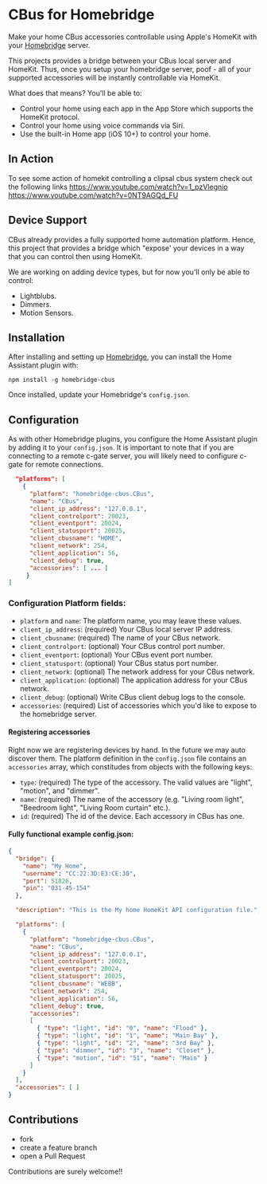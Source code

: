 # CBus for Homebridge

Make your home CBus accessories controllable using Apple's HomeKit with your [Homebridge](https://github.com/nfarina/homebridge) server.

This projects provides a bridge between your CBus local server and HomeKit. Thus, once you setup your homebridge server, poof - all of your supported accessories will be instantly controllable via HomeKit.

What does that means? You'll be able to:
* Control your home using each app in the App Store which supports the HomeKit protocol.
* Control your home using voice commands via Siri.
* Use the built-in Home app (iOS 10+) to control your home.

## In Action
To see some action of homekit controlling a clipsal cbus system check out the following links
https://www.youtube.com/watch?v=1_pzVlegnio
https://www.youtube.com/watch?v=0NT9AGQd_FU

## Device Support

CBus already provides a fully supported home automation platform. Hence, this project that provides a bridge which "expose' your devices in a way that you can control then using HomeKit.

We are working on adding device types, but for now you'll only be able to control:
* Lightblubs.
* Dimmers.
* Motion Sensors.

## Installation

After installing and setting up [Homebridge](https://github.com/nfarina/homebridge), you can install the Home Assistant plugin with:

    npm install -g homebridge-cbus

Once installed, update your Homebridge's `config.json`.

## Configuration

As with other Homebridge plugins, you configure the Home Assistant plugin by
adding it to your `config.json`.  It is important to note that if you are connecting to a remote
c-gate server, you will likely need to configure c-gate for remote connections.

```json
  "platforms": [
    {
      "platform": "homebridge-cbus.CBus",
      "name": "CBus",
      "client_ip_address": "127.0.0.1",
      "client_controlport": 20023,
      "client_eventport": 20024,
      "client_statusport": 20025,
      "client_cbusname": "HOME",
      "client_network": 254,
      "client_application": 56,
      "client_debug": true,
      "accessories": [ ... ]
     }
]
```

### Configuration Platform fields:
* `platform` and `name`: The platform name, you may leave these values.
* `client_ip_address`: (required) Your CBus local server IP address.
* `client_cbusname`: (required) The name of your CBus network.
* `client_controlport`: (optional) Your CBus control port number.
* `client_eventport`: (optional) Your CBus event port number.
* `client_statusport`: (optional) Your CBus status port number.
* `client_network`: (optional) The network address for your CBus network.
* `client_application`: (optional) The application address for your CBus network.
* `client_debug`: (optional) Write CBus client debug logs to the console.
* `accessories`: (required) List of accessories which you'd like to expose to the homebridge server.

#### Registering accessories
Right now we are registering devices by hand.  In the future we may auto discover them. The platform definition in the `config.json` file contains an `accessories` array, which constitudes from objects with the following keys:
* `type`: (required) The type of the accessory. The valid values are "light", "motion", and "dimmer".
* `name`: (required) The name of the accessory (e.g. "Living room light", "Beedroom light", "Living Room curtain" etc.).
* `id`: (required) The id of the device. Each accessory in CBus has one.

#### Fully functional example config.json:
````json
{
  "bridge": {
    "name": "My Home",
    "username": "CC:22:3D:E3:CE:30",
    "port": 51826,
    "pin": "031-45-154"
  },

  "description": "This is the My home HomeKit API configuration file.",

  "platforms": [
    {
      "platform": "homebridge-cbus.CBus",
      "name": "CBus",
      "client_ip_address": "127.0.0.1",
      "client_controlport": 20023,
      "client_eventport": 20024,
      "client_statusport": 20025,
      "client_cbusname": "WEBB",
      "client_network": 254,
      "client_application": 56,
      "client_debug": true,
      "accessories":
      [
        { "type": "light", "id": "0", "name": "Flood" },
        { "type": "light", "id": "1", "name": "Main Bay" },
        { "type": "light", "id": "2", "name": "3rd Bay" },
        { "type": "dimmer", "id": "3", "name": "Closet" },
        { "type": "motion", "id": "51", "name": "Main" }
      ]
    }
  ],
  "accessories": [ ]
}
````

## Contributions
* fork
* create a feature branch
* open a Pull Request


Contributions are surely welcome!!